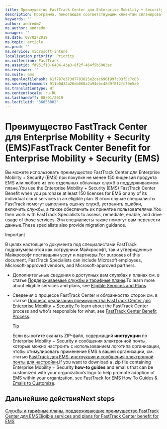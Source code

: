 ```yaml
---
title: Преимущество FastTrack Center для Enterprise Mobility + Security (EMS)
description: Программа, помогающая соответствующим клиентам спланировать и развернуть службы Intune и Azure Active Directory Premium.
keywords: ''
author: andredm7
ms.author: andredm
manager: ''
ms.date: 08/02/2019
ms.topic: article
ms.prod: ''
ms.service: microsoft-intune
localization_priority: Priority
ms.collection: FastTrack
ms.assetid: fd951f10-6404-43a3-8f2f-464f5b5003ac
ms.reviewer: ''
ms.suite: ems
ms.openlocfilehash: 61f787e373d7783025e2cac696f99fc03f5c7c03
ms.sourcegitcommit: 911b0d32a26eb068a2a94ebc48d9f8f2fc70e5a9
ms.translationtype: HT
ms.contentlocale: ru-RU
ms.lasthandoff: 08/01/2019
ms.locfileid: "36053802"
---
```

# <a name="fasttrack-center-benefit-for-enterprise-mobility--security-ems"></a><span data-ttu-id="c0c7b-103">Преимущество FastTrack Center для Enterprise Mobility + Security (EMS)</span><span class="sxs-lookup"><span data-stu-id="c0c7b-103">FastTrack Center Benefit for Enterprise Mobility + Security (EMS)</span></span>

<span data-ttu-id="c0c7b-104">Вы можете использовать преимущество FastTrack Center для Enterprise Mobility + Security (EMS) при покупке не менее 150 лицензий продукта EMS или любого из его отдельных облачных служб в поддерживаемом плане.</span><span class="sxs-lookup"><span data-stu-id="c0c7b-104">You use the Enterprise Mobility + Security (EMS) FastTrack Center Benefit when you purchase at least 150 licenses for EMS or any of its individual cloud services in an eligible plan.</span></span> <span data-ttu-id="c0c7b-105">В этом случае специалисты FastTrack помогут выполнить оценку служб, устранить ошибки, включить службы, а также обеспечить их принятие пользователями.</span><span class="sxs-lookup"><span data-stu-id="c0c7b-105">You then work with FastTrack Specialists to assess, remediate, enable, and drive usage of those services.</span></span> <span data-ttu-id="c0c7b-106">Эти специалисты также помогут вам перенести данные.</span><span class="sxs-lookup"><span data-stu-id="c0c7b-106">These specialists also provide migration guidance.</span></span> 

> [!IMPORTANT]
> <span data-ttu-id="c0c7b-107">В целях настоящего документа под специалистами FastTrack подразумеваются как сотрудники Майкрософт, так и утвержденные Майкрософт поставщики услуг и партнеры.</span><span class="sxs-lookup"><span data-stu-id="c0c7b-107">For purposes of this document, FastTrack Specialists can include Microsoft employees, Microsoft-approved vendors, and Microsoft-approved partners.</span></span>

- <span data-ttu-id="c0c7b-108">Дополнительные сведения о доступных вам службах и планах см. в статье [Поддерживаемые службы и тарифные планы](M365-eligible-services-and-plans.md).</span><span class="sxs-lookup"><span data-stu-id="c0c7b-108">To learn more about eligible services and plans, see [Eligible Services and Plans](M365-eligible-services-and-plans.md).</span></span>

- <span data-ttu-id="c0c7b-109">Сведения о процессе FastTrack Center и обязанностях сторон см. в статье [Процесс реализации преимущества FastTrack Center для Enterprise Mobility + Security](EMS-fasttrack-process.md).</span><span class="sxs-lookup"><span data-stu-id="c0c7b-109">To learn about the FastTrack Center process and who's responsible for what, see [FastTrack Center Benefit Process](EMS-fasttrack-process.md).</span></span>

    > [!TIP]
    > <span data-ttu-id="c0c7b-110">Если вы хотите скачать ZIP-файл, содержащий **инструкции** по Enterprise Mobility + Security и сообщения электронной почты, которые можно настроить с использованием логотипа организации, чтобы стимулировать применение EMS в вашей организации, см. статью [FastTrack для EMS: инструкции и сообщения электронной почты для настройки](https://gallery.technet.microsoft.com/FastTrack-for-EMS-How-To-f170da4c).</span><span class="sxs-lookup"><span data-stu-id="c0c7b-110">If you want to download a .zip file containing Enterprise Mobility + Security **how-to guides** and emails that can be customized with your organization’s logo to help promote adoption of EMS within your organization, see [FastTrack for EMS How To Guides & Emails to Customize](https://gallery.technet.microsoft.com/FastTrack-for-EMS-How-To-f170da4c).</span></span>

## <a name="next-steps"></a><span data-ttu-id="c0c7b-111">Дальнейшие действия</span><span class="sxs-lookup"><span data-stu-id="c0c7b-111">Next steps</span></span>

[<span data-ttu-id="c0c7b-112">Службы и тарифные планы, поддерживающие преимущество FastTrack Center для EMS</span><span class="sxs-lookup"><span data-stu-id="c0c7b-112">Eligible services and plans for FastTrack Center benefit for EMS</span></span>](M365-eligible-services-and-plans.md)


